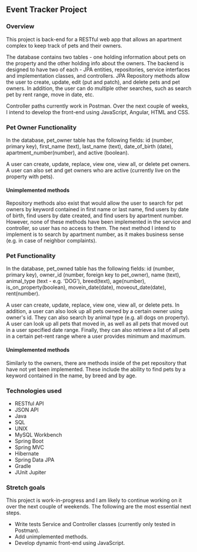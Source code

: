 ## Event Tracker Project

### Overview
This project is back-end for a RESTful web app that allows an apartment complex to keep track of pets and their owners.

The database contains two tables - one holding information about pets on the property and the other holding info about the owners. The backend is designed to have two of each - JPA entities, repositories, service interfaces and implementation classes, and controllers.
JPA Repository methods allow the user to create, update, edit (put and patch), and delete pets and pet owners. In addition, the user can do multiple other searches, such as search pet by rent range, move in date, etc.

Controller paths currently work in Postman. Over the next couple of weeks, I intend to develop the front-end using JavaScript, Angular, HTML and CSS.

### Pet Owner Functionality
In the database, pet_owner table has the following fields: id (number, primary key), first_name (text), last_name (text), date_of_birth (date), apartment_number(number), and active (boolean).

A user can create, update, replace, view one, view all, or delete pet owners.
A user can also set and get owners who are active (currently live on the property with pets).

#### Unimplemented methods
Repository methods also exist that would allow the user to  search for pet owners by keyword contained in first name or last name, find users by date of birth, find users by date created, and find users by apartment number. However, none of these methods have been implemented in the service and controller, so user has no access to them. The next method I intend to implement is to search by apartment number, as it makes business sense (e.g. in case of neighbor complaints).

### Pet Functionality
In the database, pet_owned table has the following fields: id (number, primary key), owner_id (number, foreign key to pet_owner), name (text), animal_type (text - e.g. 'DOG'), breed(text), age(number), is_on_property(boolean), movein_date(date), moveout_date(date), rent(number).

A user can create, update, replace, view one, view all, or delete pets.
In addition, a user can also look up all pets owned by a certain owner using owner's id. They can  also search by animal type (e.g. all dogs on property). A user can look up all pets that moved in, as well as all pets that moved out in a user specified date range. Finally, they can also retrieve a list of all pets in a certain pet-rent range where a user provides minimum and maximum.

#### Unimplemented methods
Similarly to the owners, there are methods inside of the pet repository that have not yet been implemented. These include the ability to find pets by a keyword contained in the name, by breed and by age.

### Technologies used
* RESTful API
* JSON API
* Java
* SQL
* UNIX
* MySQL Workbench
* Spring Boot
* Spring MVC
* Hibernate
* Spring Data JPA
* Gradle
* JUnit Jupiter

### Stretch goals
This project is work-in-progress and I am likely to continue working on it over the next couple of weekends. The following are the most essential next steps.
* Write tests Service and Controller classes (currently only tested in Postman).
* Add unimplemented methods.
* Develop dynamic front-end using JavaScript.
